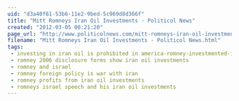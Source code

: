 ```yaml
---
uid: "d3a40f61-53b6-11e2-9bed-5c969d8d366f"
title: "Mitt Romneys Iran Oil Investments - Politicol News"
created: "2012-03-05 00:21:20"
page_url: "http://www.politicolnews.com/mitt-romneys-iran-oil-investments/"
filename: "Mitt Romneys Iran Oil Investments - Politicol News.html"
tags: 
 - investing in iran oil is prohibited in america-romney-investmented-in-2006
 - romney 2006 disclosure forms show iran oil investments
 - romney and israel
 - romney foreign policy is war with iran
 - romney profits from iran oil investments
 - romneys israel speech and his iran oil investments
---
```

